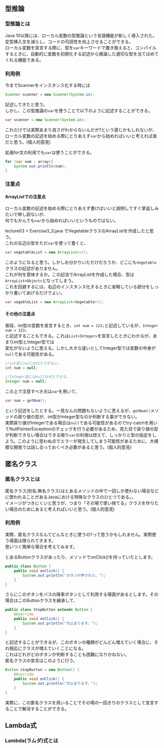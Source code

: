 ## 型推論

### 型推論とは

Java 10以降には、ローカル変数の型推論という言語機能が新しく導入された。定型挿入文を減らし、コードの可読性を向上させることができる。  
ローカル変数を宣言する際に、型を`var`キーワードで置き換えると、コンパイルするときに、自動的に変数を初期化する記述から推論した適切な型を当てはめてくれる機能である。  

### 利用例

今までScannerをインスタンス化する時には

```java
Scanner scanner = new Scanner(System.in);
```

記述してきたと思う。  
しかし、この型推論の`var`を使うことで以下のように記述することができる。

```java
var scanner = new Scanner(System.in);
```

これだけでは実際あまり良さがわからないんだが?という感じかもしれないが、  
ローカル変数の記述を始める際にとりあえず`var`から始めればいいと考えれば楽だと思う。(個人的意見)

拡張for文の利用でも`var`は使うことができる。

```java
for (var num : array){
    System.out.println(num);
}
```

### 注意点

#### ArrayList<E>での注意点

ローカル変数の記述を始める際にとりあえず書けばいいと説明してすぐ掌返しみたいで申し訳ないが、  
何でもかんでも`var`から始めればいいというものではない。  

lecture03 > Exercise3_3.java でVegetableクラスのArrayList<Vegetable>を作成したと思う。  
これの左辺の型をただ`var`を使って書くと、

```java
var vegetableList = new ArrayList<>();
```

このようになると思う。しかしお分かりいただけだろうか、どこにも`Vegetable`クラスの記述がありません。  
これが何を意味するか。この記法でArrayListを作成した場合、型は`ArrayList<Object>`となってしまう。  
これを回避するには、右辺のインスタンス化するときに省略している部分をしっかり書いてあげるだけでよい。

```java
var vegebleList = new ArrayList<Vegetable>();
```

#### その他の注意点

普段、int型の変数を宣言するとき、`int num = 123;`と記述しているが、`Integer num = 123;`  
と記述することもできる。これは`List<Integer>`を宣言したときにわかるが、あまりint型とInteger型では  
変化がないように思える。しかし大きな違いとしてInteger型では変数の中身が`null`である可能性がある。  


```java
//int型にnullは代入できない。
int num = null;

//Integer型にはnullは代入できる。
Integer num = null;
```

この上で注意すべき点は`var`を用いて、

```java
var num = getNum();
```

という記述をしたとする。一見なんの問題もないように思えるが、`getNum()`メソッドの戻り値の型が、int型かInteger型なのか判断する事ができない。  
実際戻り値がIntegerである場合は`null`である可能性があるのでtry-catchを用いてNullPointerExceptionのチェックを行う必要があるため、見た目で戻り値の型が判断できない場合はできる限り`var`の利用は控えて、しっかりと型の指定をしよう。このように思わぬ点でエラーが発生してしまう可能性があるために、大規模な開発では話し合っておくべき必要があると思う。(個人的意見)

## 匿名クラス

### 匿名クラスとは

匿名クラス(別名:無名クラス)はとあるメソッドの中で一回しか使わない場合などに使われることがあるJavaにおける特殊なクラスのひとつである。。  
イメージがつきにくいと思うが、つまり「その場で使い捨てる」クラスを作りたい場合のためにあると考えればいいと思う。(個人的意見)

### 利用例

実際、匿名クラスなんてどんなときに使うの?って思うかもしれません。実際使う場面は限られてきます。  
思いつく簡単な場合を考えてみます。  

とあるButtonクラスがあったり、メソッドでonClick()を持っていたとします。

```java
public class Button {
    public void onClick() {
        System.out.println("ボタンが押された。");
    }
}
```

さらにこのボタンをバスの降車ボタンとして利用する場面があるとします。その場合はこのButtonクラスを継承して、

```java
public class StopButton extends Button {
    @Override
    public void onClick() {
        System.out.println("次止まります。");
    }
}
```

と記述することができるが、このボタンの種類がどんどん増えていく場合に、それ相応にクラスが増えていくことになる。  
これはどれがどのボタンか判断することも困難になりかねない。  
匿名クラスの宣言はこのように行う。 

```java
Button stopButton = new Button() {
    @Override
    public void onClick() {
        System.out.println("次止まります。");
    }
}
```

実際に、この匿名クラスを用いることでその場の一回きりのクラスとして宣言することで解消することができる。

## Lambda式

### Lambda(ラムダ)式とは

